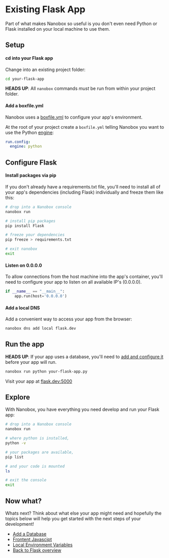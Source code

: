 # Existing Flask App
Part of what makes Nanobox so useful is you don't even need Python or Flask installed on your local machine to use them.

## Setup

#### cd into your Flask app
Change into an existing project folder:

```bash
cd your-flask-app
```

**HEADS UP**: All `nanobox` commands *must* be run from within your project folder.

#### Add a boxfile.yml
Nanobox uses a <a href="https://docs.nanobox.io/boxfile/" target="\_blank">boxfile.yml</a> to configure your app's environment.

At the root of your project create a `boxfile.yml` telling Nanobox you want to use the Python <a href="https://docs.nanobox.io/engines/" target="\_blank">engine</a>:

```yaml
run.config:
  engine: python
```

## Configure Flask

#### Install packages via pip
If you don't already have a requirements.txt file, you'll need to install all of your app's dependencies (including Flask) individually and freeze them like this:

```bash
# drop into a Nanobox console
nanobox run

# install pip packages
pip install Flask

# freeze your dependencies
pip freeze > requirements.txt

# exit nanobox
exit
```

#### Listen on 0.0.0.0
To allow connections from the host machine into the app's container, you'll need to configure your app to listen on all available IP's (0.0.0.0).

```python
if __name__ == "__main__":
    app.run(host='0.0.0.0')
```

#### Add a local DNS
Add a convenient way to access your app from the browser:

```bash
nanobox dns add local flask.dev
```

## Run the app
**HEADS UP**: If your app uses a database, you'll need to [add and configure it](/python/flask/add-a-database) before your app will run.

```bash
nanobox run python your-flask-app.py
```

Visit your app at <a href="http://flask.dev:5000" target="\_blank">flask.dev:5000</a>

## Explore
With Nanobox, you have everything you need develop and run your Flask app:

```bash
# drop into a Nanobox console
nanobox run

# where python is installed,
python -v

# your packages are available,
pip list

# and your code is mounted
ls

# exit the console
exit
```

## Now what?
Whats next? Think about what else your app might need and hopefully the topics below will help you get started with the next steps of your development!

* [Add a Database](/python/flask/add-a-database)
* [Frontent Javascipt](/python/flask/frontend-javascript)
* [Local Environment Variables](/python/flask/local-evars)
* [Back to Flask overview](/python/flask)
